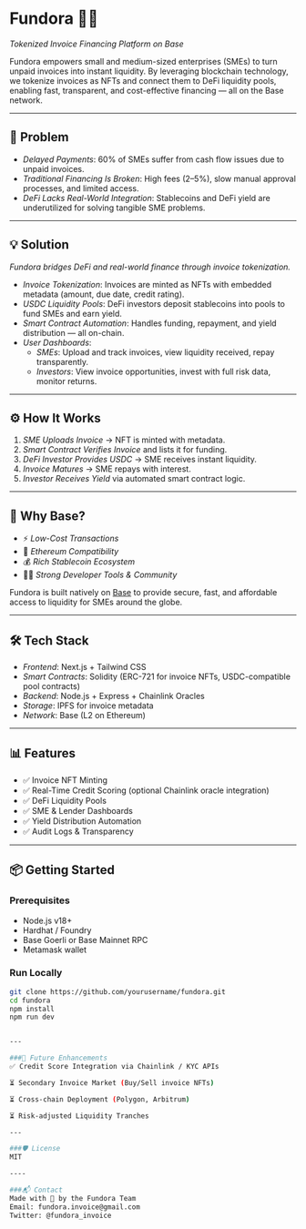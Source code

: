# Fundora 🧾💸

*Tokenized Invoice Financing Platform on Base*

Fundora empowers small and medium-sized enterprises (SMEs) to turn unpaid invoices into instant liquidity. By leveraging blockchain technology, we tokenize invoices as NFTs and connect them to DeFi liquidity pools, enabling fast, transparent, and cost-effective financing — all on the Base network.

---

## 🚨 Problem

- *Delayed Payments*: 60% of SMEs suffer from cash flow issues due to unpaid invoices.
- *Traditional Financing Is Broken*: High fees (2–5%), slow manual approval processes, and limited access.
- *DeFi Lacks Real-World Integration*: Stablecoins and DeFi yield are underutilized for solving tangible SME problems.

---

## 💡 Solution

*Fundora bridges DeFi and real-world finance through invoice tokenization.*

- *Invoice Tokenization*: Invoices are minted as NFTs with embedded metadata (amount, due date, credit rating).
- *USDC Liquidity Pools*: DeFi investors deposit stablecoins into pools to fund SMEs and earn yield.
- *Smart Contract Automation*: Handles funding, repayment, and yield distribution — all on-chain.
- *User Dashboards*:
  - *SMEs*: Upload and track invoices, view liquidity received, repay transparently.
  - *Investors*: View invoice opportunities, invest with full risk data, monitor returns.

---

## ⚙ How It Works

1. *SME Uploads Invoice* → NFT is minted with metadata.
2. *Smart Contract Verifies Invoice* and lists it for funding.
3. *DeFi Investor Provides USDC* → SME receives instant liquidity.
4. *Invoice Matures* → SME repays with interest.
5. *Investor Receives Yield* via automated smart contract logic.

---

## 🚀 Why Base?

- ⚡ *Low-Cost Transactions*
- 🔗 *Ethereum Compatibility*
- 💰 *Rich Stablecoin Ecosystem*
- 👨‍💻 *Strong Developer Tools & Community*

Fundora is built natively on [Base](https://base.org) to provide secure, fast, and affordable access to liquidity for SMEs around the globe.

---

## 🛠 Tech Stack

- *Frontend*: Next.js + Tailwind CSS  
- *Smart Contracts*: Solidity (ERC-721 for invoice NFTs, USDC-compatible pool contracts)  
- *Backend*: Node.js + Express + Chainlink Oracles  
- *Storage*: IPFS for invoice metadata  
- *Network*: Base (L2 on Ethereum)

---

## 📊 Features

- ✅ Invoice NFT Minting
- ✅ Real-Time Credit Scoring (optional Chainlink oracle integration)
- ✅ DeFi Liquidity Pools
- ✅ SME & Lender Dashboards
- ✅ Yield Distribution Automation
- ✅ Audit Logs & Transparency

---

## 📦 Getting Started

### Prerequisites

- Node.js v18+
- Hardhat / Foundry
- Base Goerli or Base Mainnet RPC
- Metamask wallet

### Run Locally

```bash
git clone https://github.com/yourusername/fundora.git
cd fundora
npm install
npm run dev


---

###🧠 Future Enhancements
✅ Credit Score Integration via Chainlink / KYC APIs

⏳ Secondary Invoice Market (Buy/Sell invoice NFTs)

⏳ Cross-chain Deployment (Polygon, Arbitrum)

⏳ Risk-adjusted Liquidity Tranches

---

###🛡 License
MIT

----

###📬 Contact
Made with 💙 by the Fundora Team
Email: fundora.invoice@gmail.com
Twitter: @fundora_invoice